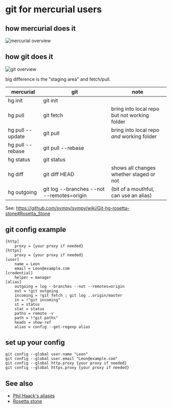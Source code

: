 ﻿# git for mercurial users

## how mercurial does it

![mercurial overview](mercurial_overview.png)

## how git does it

![git overview](git_overview.png)

big difference is the "staging area" and fetch/pull.

|mercurial | git | note
|----|----|----|
| hg init | git init | |
| hg pull | git fetch | bring into local repo but not working folder |
| hg pull --update | git pull | bring into local repo *and* working folder |
| hg pull --rebase | git pull --rebase | |
| hg status | git status | |
| hg diff | git diff HEAD | shows all changes whether staged or not |
| hg outgoing | git log --branches --not --remotes=origin | (bit of a mouthful, can use an alias)|

See: <https://github.com/sympy/sympy/wiki/Git-hg-rosetta-stone#Rosetta_Stone>

## git config example

	[http]
		proxy = {your proxy if needed}
	[https]
		proxy = {your proxy if needed}
	[user]
		name = Leon
		email = Leon@example.com
	[credential]
		helper = manager
	[alias]
		outgoing = log --branches --not --remotes=origin
		out = !git outgoing
		incoming = !git fetch ; git log ..origin/master
		in = !"git incoming"
		st = status
		stat = status
		paths = remote -v
		path = !"git paths"
		heads = show-ref
		alias = config --get-regexp alias

## set up your config

	git config --global user.name "Leon"
	git config --global user.email "Leon@example.com"
	git config --global http.proxy {your proxy if needed}
	git config --global https.proxy {your proxy if needed}

## See also

- [Phil Haack's aliases](http://haacked.com/archive/2014/07/28/github-flow-aliases/)
- [Rosetta stone](https://github.com/sympy/sympy/wiki/Git-hg-rosetta-stone#Rosetta_Stone)
